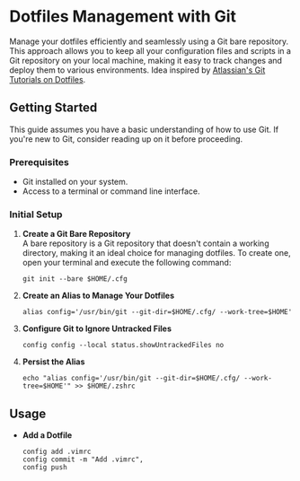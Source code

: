 # Dotfiles Management with Git

Manage your dotfiles efficiently and seamlessly using a Git bare repository. This approach allows you to keep all your configuration files and scripts in a Git repository on your local machine, making it easy to track changes and deploy them to various environments. Idea inspired by [Atlassian's Git Tutorials on Dotfiles](https://www.atlassian.com/git/tutorials/dotfiles).

## Getting Started

This guide assumes you have a basic understanding of how to use Git. If you're new to Git, consider reading up on it before proceeding.

### Prerequisites

- Git installed on your system.
- Access to a terminal or command line interface.

### Initial Setup

1. **Create a Git Bare Repository**  
   A bare repository is a Git repository that doesn't contain a working directory, making it an ideal choice for managing dotfiles. To create one, open your terminal and execute the following command:

   ```shell
   git init --bare $HOME/.cfg

2. **Create an Alias to Manage Your Dotfiles**  

    ```shell
    alias config='/usr/bin/git --git-dir=$HOME/.cfg/ --work-tree=$HOME'

3. **Configure Git to Ignore Untracked Files**  

    ```shell
    config config --local status.showUntrackedFiles no

4. **Persist the Alias**  

    ```shell
    echo "alias config='/usr/bin/git --git-dir=$HOME/.cfg/ --work-tree=$HOME'" >> $HOME/.zshrc

## Usage

- **Add a Dotfile**

  ```shell
  config add .vimrc
  config commit -m "Add .vimrc"‚
  config push
